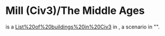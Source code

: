 # Mill (Civ3)/The Middle Ages

 is a [List%20of%20buildings%20in%20Civ3](building) in , a scenario in "".